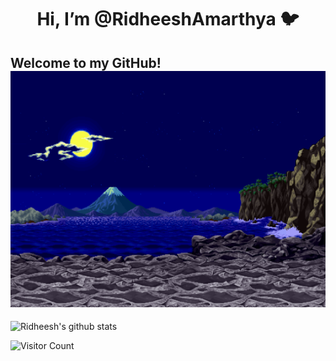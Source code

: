 <div align="center">
<h1> Hi, I’m @RidheeshAmarthya 🐦 </h1> 
</div>

<h2> Welcome to my GitHub! <br><img src="https://github.com/RidheeshAmarthya/RidheeshAmarthya/blob/main/wallpaper.gif"></h1>

![Ridheesh's github stats](https://github-readme-stats.vercel.app/api?username=RidheeshAmarthya&count_private=true&show_icons=true&theme=dark)

<!-- <a href="https://github.com/RidheeshAmarthya/github-readme-stats"><img align="center" src="https://github-readme-stats.vercel.app/api/top-langs/?username=RidheeshAmarthya&hide=javascript,css,scsshtml&layout=compact&theme=dark" /></a> -->

![Visitor Count](https://profile-counter.glitch.me/{RidheeshAmarthya}/count.svg) 
